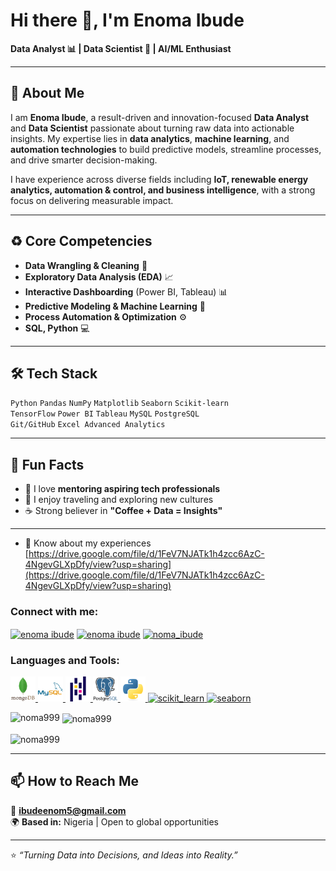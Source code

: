 # Hi there 👋, I'm Enoma Ibude  
**Data Analyst 📊 | Data Scientist 🤖 | AI/ML Enthusiast**

---

## 🚀 About Me
I am **Enoma Ibude**, a result-driven and innovation-focused **Data Analyst** and **Data Scientist** passionate about turning raw data into actionable insights.  My expertise lies in **data analytics**, **machine learning**, and **automation technologies** to build predictive models, streamline processes, and drive smarter decision-making.  

I have experience across diverse fields including **IoT, renewable energy analytics, automation & control, and business intelligence**, with a strong focus on delivering measurable impact.

---

## ♻️ Core Competencies
- **Data Wrangling & Cleaning** 🧹  
- **Exploratory Data Analysis (EDA)** 📈  
- **Interactive Dashboarding** (Power BI, Tableau) 📊  
- **Predictive Modeling & Machine Learning** 🤖   
- **Process Automation & Optimization** ⚙️  
- **SQL, Python** 💻  

---

## 🛠️ Tech Stack
`Python` `Pandas` `NumPy` `Matplotlib` `Seaborn` `Scikit-learn`  
`TensorFlow` `Power BI` `Tableau` `MySQL` `PostgreSQL`  
 `Git/GitHub` `Excel Advanced Analytics`  

---

## 🎯 Fun Facts  
- 💬 I love **mentoring aspiring tech professionals**  
- 🛫 I enjoy traveling and exploring new cultures  
- ☕ Strong believer in **"Coffee + Data = Insights"**  

---

- 📄 Know about my experiences [https://drive.google.com/file/d/1FeV7NJATk1h4zcc6AzC-4NgevGLXpDfy/view?usp=sharing](https://drive.google.com/file/d/1FeV7NJATk1h4zcc6AzC-4NgevGLXpDfy/view?usp=sharing)

<h3 align="left">Connect with me:</h3>
<p align="left">
<a href="https://linkedin.com/in/enoma ibude" target="blank"><img align="center" src="https://raw.githubusercontent.com/rahuldkjain/github-profile-readme-generator/master/src/images/icons/Social/linked-in-alt.svg" alt="enoma ibude" height="30" width="40" /></a>
<a href="https://fb.com/enoma ibude" target="blank"><img align="center" src="https://raw.githubusercontent.com/rahuldkjain/github-profile-readme-generator/master/src/images/icons/Social/facebook.svg" alt="enoma ibude" height="30" width="40" /></a>
<a href="https://instagram.com/noma_ibude" target="blank"><img align="center" src="https://raw.githubusercontent.com/rahuldkjain/github-profile-readme-generator/master/src/images/icons/Social/instagram.svg" alt="noma_ibude" height="30" width="40" /></a>
</p>

<h3 align="left">Languages and Tools:</h3>
<p align="left"> <a href="https://www.mongodb.com/" target="_blank" rel="noreferrer"> <img src="https://raw.githubusercontent.com/devicons/devicon/master/icons/mongodb/mongodb-original-wordmark.svg" alt="mongodb" width="40" height="40"/> </a> <a href="https://www.mysql.com/" target="_blank" rel="noreferrer"> <img src="https://raw.githubusercontent.com/devicons/devicon/master/icons/mysql/mysql-original-wordmark.svg" alt="mysql" width="40" height="40"/> </a> <a href="https://pandas.pydata.org/" target="_blank" rel="noreferrer"> <img src="https://raw.githubusercontent.com/devicons/devicon/2ae2a900d2f041da66e950e4d48052658d850630/icons/pandas/pandas-original.svg" alt="pandas" width="40" height="40"/> </a> <a href="https://www.postgresql.org" target="_blank" rel="noreferrer"> <img src="https://raw.githubusercontent.com/devicons/devicon/master/icons/postgresql/postgresql-original-wordmark.svg" alt="postgresql" width="40" height="40"/> </a> <a href="https://www.python.org" target="_blank" rel="noreferrer"> <img src="https://raw.githubusercontent.com/devicons/devicon/master/icons/python/python-original.svg" alt="python" width="40" height="40"/> </a> <a href="https://scikit-learn.org/" target="_blank" rel="noreferrer"> <img src="https://upload.wikimedia.org/wikipedia/commons/0/05/Scikit_learn_logo_small.svg" alt="scikit_learn" width="40" height="40"/> </a> <a href="https://seaborn.pydata.org/" target="_blank" rel="noreferrer"> <img src="https://seaborn.pydata.org/_images/logo-mark-lightbg.svg" alt="seaborn" width="40" height="40"/> </a> </p>

<p><img align="left" src="https://github-readme-stats.vercel.app/api/top-langs?username=noma999&show_icons=true&locale=en&layout=compact" alt="noma999" /></p>

<p>&nbsp;<img align="center" src="https://github-readme-stats.vercel.app/api?username=noma999&show_icons=true&locale=en" alt="noma999" /></p>

<p><img align="center" src="https://github-readme-streak-stats.herokuapp.com/?user=noma999&" alt="noma999" /></p>

---

## 📫 How to Reach Me
📧 **ibudeenom5@gmail.com**  
🌍 **Based in:** Nigeria | Open to global opportunities  

---

⭐ _“Turning Data into Decisions, and Ideas into Reality.”_
